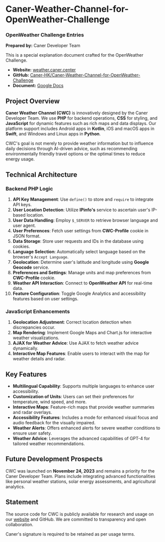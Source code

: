 # Caner-Weather-Channel-for-OpenWeather-Challenge
### OpenWeather Challenge Entries

**Prepared by:** Caner Developer Team

This is a special explanation document crafted for the OpenWeather Challenge.

- **Website:** [weather.caner.center](http://weather.caner.center)
- **GitHub:** [Caner-HK/Caner-Weather-Channel-for-OpenWeather-Challenge](https://github.com/Caner-HK/Caner-Weather-Channel-for-OpenWeather-Challenge)
- **Document:** [Google Docs](https://docs.google.com/document/d/1Omq9M9pxbSq4jJ8RSzh1YiWLEayRemKlIbymoCggsrA/edit?usp=drivesdk)


## Project Overview
**Caner Weather Channel (CWC)** is innovatively designed by the Caner Developer Team. We use **PHP** for backend operations, **CSS** for styling, and **JavaScript** for dynamic features such as rich maps and data displays. Our platform support includes Android apps in **Kotlin**, iOS and macOS apps in **Swift**, and Windows and Linux apps in **Python**.

CWC's goal is not merely to provide weather information but to influence daily decisions through AI-driven advice, such as recommending environmentally friendly travel options or the optimal times to reduce energy usage.

## Technical Architecture
### Backend PHP Logic
1. **API Key Management**: Use `define()` to store and `require` to integrate API keys.
2. **User Location Detection**: Utilize **IPinfo's** service to ascertain user's IP-based location.
3. **User Data Handling**: Employ `$_SERVER` to retrieve browser language and user agent.
4. **User Preferences**: Fetch user settings from **CWC-Profile** cookie in JSON format.
5. **Data Storage**: Store user requests and IDs in the database using cookies.
6. **Language Selection**: Automatically select language based on the browser's `Accept Language`.
7. **Geolocation**: Determine user's latitude and longitude using **Google Geocode** service.
8. **Preferences and Settings**: Manage units and map preferences from **CWC-Profile** cookie.
9. **Weather API Interaction**: Connect to **OpenWeather API** for real-time data.
10. **Feature Configuration**: Toggle Google Analytics and accessibility features based on user settings.

### JavaScript Enhancements
1. **Geolocation Adjustment**: Correct location detection when discrepancies occur.
2. **Map Rendering**: Implement Google Maps and Chart.js for interactive weather visualizations.
3. **AJAX for Weather Advice**: Use AJAX to fetch weather advice dynamically.
4. **Interactive Map Features**: Enable users to interact with the map for weather details and radar.

## Key Features
- **Multilingual Capability**: Supports multiple languages to enhance user accessibility.
- **Customization of Units**: Users can set their preferences for temperature, wind speed, and more.
- **Interactive Maps**: Feature-rich maps that provide weather summaries and radar overlays.
- **Accessibility Features**: Includes a mode for enhanced visual focus and audio feedback for the visually impaired.
- **Weather Alerts**: Offers enhanced alerts for severe weather conditions to ensure user safety.
- **Weather Advice**: Leverages the advanced capabilities of GPT-4 for tailored weather recommendations.

## Future Development Prospects
CWC was launched on **November 24, 2023** and remains a priority for the Caner Developer Team. Plans include integrating advanced functionalities like personal weather stations, solar energy assessments, and agricultural analytics.

## Statement
The source code for CWC is publicly available for research and usage on our [website](http://weather.caner.center) and GitHub. We are committed to transparency and open collaboration.

Caner's signature is required to be retained as per usage terms.
